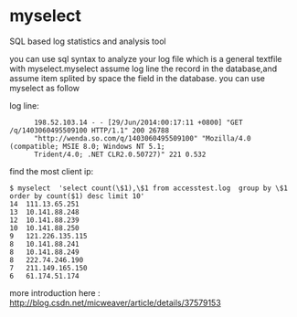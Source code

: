 myselect
========

SQL based log statistics and analysis tool



you can use sql syntax to  analyze your log file which is a general textfile with myselect.myselect assume  log line the 
record in the database,and assume  item splited by space the field in the database. you can use myselect as follow


log line: 

          198.52.103.14 - - [29/Jun/2014:00:17:11 +0800] "GET /q/1403060495509100 HTTP/1.1" 200 26788
          "http://wenda.so.com/q/1403060495509100" "Mozilla/4.0 (compatible; MSIE 8.0; Windows NT 5.1; 
          Trident/4.0; .NET CLR2.0.50727)" 221 0.532


find the most client ip:

    $ myselect  'select count(\$1),\$1 from accesstest.log  group by \$1 order by count($1) desc limit 10'
    14	111.13.65.251
    13	10.141.88.248
    12	10.141.88.239
    10	10.141.88.250
    9	121.226.135.115
    8	10.141.88.241
    8	10.141.88.249
    8	222.74.246.190
    7	211.149.165.150
    6	61.174.51.174



more introduction here : http://blog.csdn.net/micweaver/article/details/37579153
